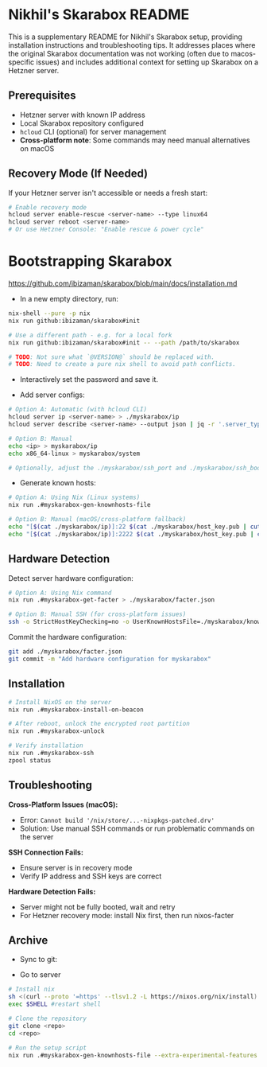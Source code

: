 
# Nikhil's Skarabox README
This is a supplementary README for Nikhil's Skarabox setup, providing installation instructions and troubleshooting tips. It addresses places where the original Skarabox documentation was not working (often due to macos-specific issues) and includes additional context for setting up Skarabox on a Hetzner server.

## Prerequisites
- Hetzner server with known IP address
- Local Skarabox repository configured
- `hcloud` CLI (optional) for server management
- **Cross-platform note**: Some commands may need manual alternatives on macOS


## Recovery Mode (If Needed)
If your Hetzner server isn't accessible or needs a fresh start:

```bash
# Enable recovery mode
hcloud server enable-rescue <server-name> --type linux64
hcloud server reboot <server-name>
# Or use Hetzner Console: "Enable rescue & power cycle"
```

# Bootstrapping Skarabox
https://github.com/ibizaman/skarabox/blob/main/docs/installation.md

- In a new empty directory, run:
```bash
nix-shell --pure -p nix
nix run github:ibizaman/skarabox#init

# Use a different path - e.g. for a local fork
nix run github:ibizaman/skarabox#init -- --path /path/to/skarabox

# TODO: Not sure what `@VERSION@` should be replaced with.
# TODO: Need to create a pure nix shell to avoid path conflicts.
```
- Interactively set the password and save it.

- Add server configs:
```bash
# Option A: Automatic (with hcloud CLI)
hcloud server ip <server-name> > ./myskarabox/ip
hcloud server describe <server-name> --output json | jq -r '.server_type.architecture' > ./myskarabox/system

# Option B: Manual
echo <ip> > myskarabox/ip
echo x86_64-linux > myskarabox/system

# Optionally, adjust the ./myskarabox/ssh_port and ./myskarabox/ssh_boot_port if you want to.
```

- Generate known hosts:
```bash
# Option A: Using Nix (Linux systems)
nix run .#myskarabox-gen-knownhosts-file

# Option B: Manual (macOS/cross-platform fallback)
echo "[$(cat ./myskarabox/ip)]:22 $(cat ./myskarabox/host_key.pub | cut -d' ' -f1-2)" > ./myskarabox/known_hosts
echo "[$(cat ./myskarabox/ip)]:2222 $(cat ./myskarabox/host_key.pub | cut -d' ' -f1-2)" >> ./myskarabox/known_hosts
```

## Hardware Detection
Detect server hardware configuration:

```bash
# Option A: Using Nix command
nix run .#myskarabox-get-facter > ./myskarabox/facter.json

# Option B: Manual SSH (for cross-platform issues)
ssh -o StrictHostKeyChecking=no -o UserKnownHostsFile=./myskarabox/known_hosts -p 22 root@$(cat ./myskarabox/ip) sudo nixos-facter > ./myskarabox/facter.json
```

Commit the hardware configuration:
```bash
git add ./myskarabox/facter.json
git commit -m "Add hardware configuration for myskarabox"
```

## Installation

```bash
# Install NixOS on the server
nix run .#myskarabox-install-on-beacon

# After reboot, unlock the encrypted root partition
nix run .#myskarabox-unlock

# Verify installation
nix run .#myskarabox-ssh
zpool status
```

## Troubleshooting

**Cross-Platform Issues (macOS):**
- Error: `Cannot build '/nix/store/...-nixpkgs-patched.drv'`
- Solution: Use manual SSH commands or run problematic commands on the server

**SSH Connection Fails:**
- Ensure server is in recovery mode
- Verify IP address and SSH keys are correct

**Hardware Detection Fails:**
- Server might not be fully booted, wait and retry
- For Hetzner recovery mode: install Nix first, then run nixos-facter

## Archive
- Sync to git:

- Go to server
```bash
# Install nix
sh <(curl --proto '=https' --tlsv1.2 -L https://nixos.org/nix/install) --daemon
exec $SHELL #restart shell

# Clone the repository
git clone <repo>
cd <repo>

# Run the setup script
nix run .#myskarabox-gen-knownhosts-file --extra-experimental-features nix-command --extra-experimental-features flakes
```